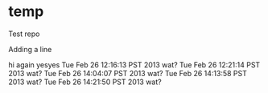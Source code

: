 temp
====

Test repo


Adding a line

hi again
yesyes
Tue Feb 26 12:16:13 PST 2013 wat?
Tue Feb 26 12:21:14 PST 2013 wat?
Tue Feb 26 14:04:07 PST 2013 wat?
Tue Feb 26 14:13:58 PST 2013 wat?
Tue Feb 26 14:21:50 PST 2013 wat?
